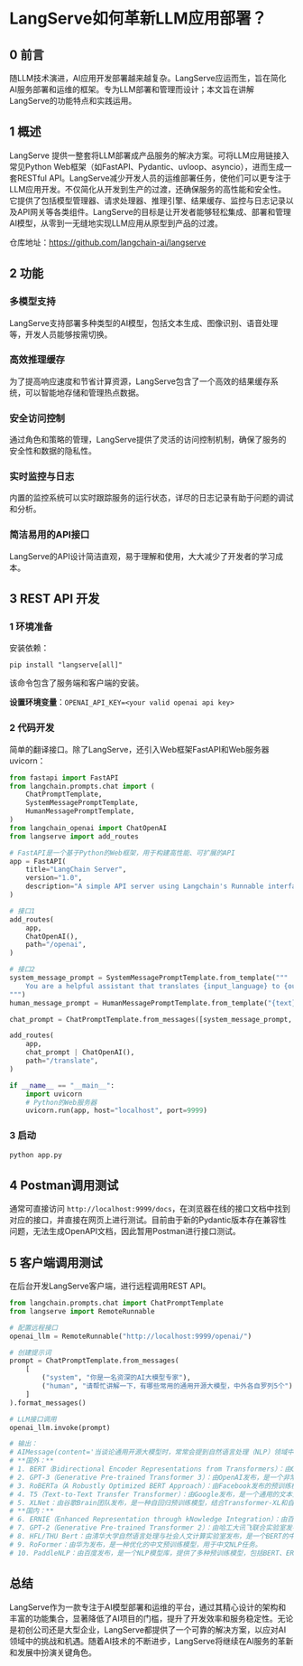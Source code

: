 # LangServe如何革新LLM应用部署？

## 0 前言

随LLM技术演进，AI应用开发部署越来越复杂。LangServe应运而生，旨在简化AI服务部署和运维的框架。专为LLM部署和管理而设计；本文旨在讲解LangServe的功能特点和实践运用。

## 1 概述

LangServe 提供一整套将LLM部署成产品服务的解决方案。可将LLM应用链接入常见Python Web框架（如FastAPI、Pydantic、uvloop、asyncio），进而生成一套RESTful API。LangServe减少开发人员的运维部署任务，使他们可以更专注于LLM应用开发。不仅简化从开发到生产的过渡，还确保服务的高性能和安全性。它提供了包括模型管理器、请求处理器、推理引擎、结果缓存、监控与日志记录以及API网关等各类组件。LangServe的目标是让开发者能够轻松集成、部署和管理AI模型，从零到一无缝地实现LLM应用从原型到产品的过渡。

仓库地址：https://github.com/langchain-ai/langserve

## 2 功能

### 多模型支持

LangServe支持部署多种类型的AI模型，包括文本生成、图像识别、语音处理等，开发人员能够按需切换。

### 高效推理缓存

为了提高响应速度和节省计算资源，LangServe包含了一个高效的结果缓存系统，可以智能地存储和管理热点数据。

### 安全访问控制

通过角色和策略的管理，LangServe提供了灵活的访问控制机制，确保了服务的安全性和数据的隐私性。

### 实时监控与日志

内置的监控系统可以实时跟踪服务的运行状态，详尽的日志记录有助于问题的调试和分析。

### 简洁易用的API接口

LangServe的API设计简洁直观，易于理解和使用，大大减少了开发者的学习成本。

## 3 REST API 开发

### 1 环境准备

安装依赖：

`pip install "langserve[all]"`

该命令包含了服务端和客户端的安装。

**设置环境变量**：`OPENAI_API_KEY=<your valid openai api key>`

### 2 代码开发

简单的翻译接口。除了LangServe，还引入Web框架FastAPI和Web服务器uvicorn：

```python
from fastapi import FastAPI
from langchain.prompts.chat import (
    ChatPromptTemplate,
    SystemMessagePromptTemplate,
    HumanMessagePromptTemplate,
)
from langchain_openai import ChatOpenAI
from langserve import add_routes

# FastAPI是一个基于Python的Web框架，用于构建高性能、可扩展的API
app = FastAPI(
    title="LangChain Server",
    version="1.0",
    description="A simple API server using Langchain's Runnable interfaces",
)

# 接口1
add_routes(
    app,
    ChatOpenAI(),
    path="/openai",
)

# 接口2
system_message_prompt = SystemMessagePromptTemplate.from_template("""
    You are a helpful assistant that translates {input_language} to {output_language}.
""")
human_message_prompt = HumanMessagePromptTemplate.from_template("{text}")

chat_prompt = ChatPromptTemplate.from_messages([system_message_prompt, human_message_prompt])

add_routes(
    app,
    chat_prompt | ChatOpenAI(),
    path="/translate",
)

if __name__ == "__main__":
    import uvicorn
    # Python的Web服务器
    uvicorn.run(app, host="localhost", port=9999)
```

### 3 启动

```bash
python app.py
```

## 4 Postman调用测试

通常可直接访问 `http://localhost:9999/docs`，在浏览器在线的接口文档中找到对应的接口，并直接在网页上进行测试。目前由于新的Pydantic版本存在兼容性问题，无法生成OpenAPI文档，因此暂用Postman进行接口测试。

## 5 客户端调用测试

在后台开发LangServe客户端，进行远程调用REST API。

```python
from langchain.prompts.chat import ChatPromptTemplate
from langserve import RemoteRunnable

# 配置远程接口
openai_llm = RemoteRunnable("http://localhost:9999/openai/")

# 创建提示词
prompt = ChatPromptTemplate.from_messages(
    [
        ("system", "你是一名资深的AI大模型专家"),
        ("human", "请帮忙讲解一下，有哪些常用的通用开源大模型，中外各自罗列5个"),
    ]
).format_messages()

# LLM接口调用
openai_llm.invoke(prompt)

# 输出：
# AIMessage(content='当谈论通用开源大模型时，常常会提到自然语言处理（NLP）领域中的预训练模型。以下是中外各自常用的5个通用开源大模型：
# **国外：**
# 1. BERT（Bidirectional Encoder Representations from Transformers）：由Google开发，是一种基于Transformer架构的预训练模型，用于各种NLP任务。
# 2. GPT-3（Generative Pre-trained Transformer 3）：由OpenAI发布，是一个非常大的语言生成模型，可以用于文本生成等任务。
# 3. RoBERTa（A Robustly Optimized BERT Approach）：由Facebook发布的预训练模型，基于BERT进行了一些优化，用于提高性能。
# 4. T5（Text-to-Text Transfer Transformer）：由Google发布，是一个通用的文本生成模型，可以应用于多种NLP任务。
# 5. XLNet：由谷歌Brain团队发布，是一种自回归预训练模型，结合Transformer-XL和自回归方法。
# **国内：**
# 6. ERNIE（Enhanced Representation through kNowledge Integration）：由百度发布，是一种基于Transformer架构的多语言预训练模型，融合了知识融合的方法。
# 7. GPT-2（Generative Pre-trained Transformer 2）：由哈工大讯飞联合实验室发布，是一个类似于GPT-3的语言生成模型，用于文本生成等任务。
# 8. HFL/THU Bert：由清华大学自然语言处理与社会人文计算实验室发布，是一个BERT的中文预训练模型，适用于中文NLP任务。
# 9. RoFormer：由华为发布，是一种优化的中文预训练模型，用于中文NLP任务。
# 10. PaddleNLP：由百度发布，是一个NLP模型库，提供了多种预训练模型，包括BERT、ERNIE等，适用于各种NLP任务。')
```

## 总结

LangServe作为一款专注于AI模型部署和运维的平台，通过其精心设计的架构和丰富的功能集合，显著降低了AI项目的门槛，提升了开发效率和服务稳定性。无论是初创公司还是大型企业，LangServe都提供了一个可靠的解决方案，以应对AI领域中的挑战和机遇。随着AI技术的不断进步，LangServe将继续在AI服务的革新和发展中扮演关键角色。